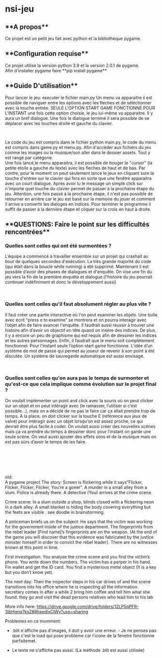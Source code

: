 # nsi-jeu

<h2>**A propos**</h2>
Ce projet est un petit jeu fait avec python et la bibliothèque pygame.

<h2>**Configuration requise**</h2>
Ce projet utilise la version python 3.9 et la version 2.0.1 de pygame. <br>
Afin d'installer pygame faire **pip install pygame**

<h2>**Guide D'utilisation**</h2>
<p>Pour lancer le jeu: executer le fichier main.py Un menu va apparaitre il est possible de naviguer entre les options avec les fleches et de séléctionner avec la touche entrée. SEULE L'OPTION START GAME FONCTIONNE POUR L'INSTANT une fois cette option choisie, le jeu lui-même va apparaitre. Il y aura un bref dialogue. Une fois le dialogue terminé il sera possible de se déplacer avec les touches droite et gauche du clavier.</p><br>
<p>Le code du jeu est compris dans le fichier python main.py, le code du menu est compris dans game.py et menu.py. Afin d'accéder aux fichiers du jeu comme les images ou la musique/son aller dans le dossier assets. Tout y est rangé par catégorie.
  <br>
Une fois lancé,le menu apparaitra, il est possible de bouger le "cursor" (la petite etoile a gauche du texte) avec les fleches de haut et de bas. Par contre, pour le moment on peut seulement lance le jeux en cliquant sure la touche d'entree sur le clavier qui fera en sorte que une fenêtre apparaitra avec  un court dialogue. Après avoir lu le message un simple click sur n'importe quel touche du clavier permet de passer à la prochaine étape du jeu. Attention, une fois passé à la prochaine étape, il n'est pas possible de retourner en arrière car le jeu est basé sur la memoire du jouer et comment il arrive a convertir les dialoges en indices. Pour terminer le programme il suffit de passer à la dernière étape et cliquer sur la crois en haut à droite.</p>


<h2>**QUESTIONS: Faire le point sur les difficultés rencontrées**</h2>
<h3>Quelles sont celles qui ont été surmontées ?</h3>
<p>L’équipe a commencé à travailler ensemble sur un projet qui crashait au bout de quelques secondes d'exécution. La très grande majorité du code (qui était dans la boucle while running) à été supprimé. Maintenant il est possible d’avoir des phases de  dialogues et d'enquête. On vise une fin du jeu vers la fin de la première enquête et dialogue.(l’histoire du jeu pourrait continuer indéfiniment et donc le développement aussi) </p>
<br>
<h3>Quelles sont celles qu'il faut absolument régler au plus vite ?</h3>
<p>Il faut créer une partie interactive où l'on peut examiner les objets. Une bulle avec écrit “press e to examine” se montrera et on pourra interagir avec l’objet afin de faire avancer l'enquête. Il faudrait aussi réussir à trouver une histoire afin d’avoir un objectif en tête quand on insère des indices. De plus, il y a encore un peu de graphisme qui est requis afin de dessiner les indices et les autres personnages. Enfin, il faudrait que le menu soit complètement  fonctionnel. Pour l’instant seule l’option start game fonctionne. L’idée d’un système de mot de passe qui permet au joueur de revenir à son point à été discutée. Un système de sauvegarde automatique est aussi envisagé.</p>
<br>
<h3>Quelles sont celles qu'on aura pas le temps de surmonter et qu'est-ce que cela implique comme évolution sur le projet final ?</h3>
<p>On voulait implémenter un point and click avec la souris où on peut clicker sur un objet et on peut intéragir avec (le ramasser, l’utiliser si c’est possible…), mais on a décidé de ne pas le faire car ça allait prendre trop de temps. A la place, on doit clicker sur la touche E (référence aux jeux de valve) pour intéragir avec un objet lorsqu’on est assez proche, ce qui devrait être plus facile à coder.
On voulait aussi créer des nouvelles scènes mais ça va prendre du temps à dessiner donc pour l’instant on garde une seule scène.
On veut aussi ajouter des effets sons et de la musique mais on est pas sûrs d’avoir le temps de les faire.
</p>
<br>
<br>
<br>
<br>
<br>
old:
<br>
A pygame project The story: Screen is flickering while it says“Flicker, Flicker, Flicker, Flicker, You’re a goner”. A murder in a small alley from a slum. Police is already there. A detective (You) arrives at the crime scene.

Crime scene: In a slum outside a shop, blinds closed with a flickering neon in a dark alley. A small blanket is hiding the body covering everything but the feets are visible . see doodle in brainstorming.

A policeman briefs us on the subject: He says that the victim was working for the government inside of the justice department. The fingerprints from the rebel leader [Find name]’s fingerprints are on the weapon. (At the end of the game you will discover that this evidence was fabricated by the justice minister himself in order to convict the rebel leader). There are no witnesses known at this point in time.

First investigation. You analyse the crime scene and you find the victim’s phone. You write down the numbers. The victim has a perper in his hand. Fin wallet and get the ID card. You find a mysterious metal object (It is a key but you don’t know yet).

The next day: Then the inspector steps in his car drives of and the scene transitions into his office where he is inspecting all the information. secretary comes in after a while 2 bring him coffee and tell him what she found. they go and visit the dead persons relatives who lead him to his lab

More info here: https://drive.google.com/drive/folders/12LP5qPFR-3ibHgnq7ksZ8RhxedlxClWv?usp=sharing

Problemes en ce momment: </br>
- .blit n'affiche pas d'images, il doit y avoir une erreur. - Je ne penses pas que  c'est le load qui pose probleme car l'icone de la fenetre fonctionne parfaitemet.

- Le texte ne s'affiche pas aussi. (La méthode .blit est aussi utilisée)
